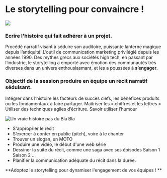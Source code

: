 
# Le storytelling pour convaincre !


![](http://i.imgur.com/vsyP0Vd.jpg)
### Ecrire l'histoire qui fait adhérer à un projet.

Procédé narratif visant à séduire son auditoire, puissante lanterne magique depuis l’antiquité!
L’outil de communication marketing privilégié depuis les années 1990. Des mythes grecs aux sociétés high tech, en passant par l’industrie, le storytelling a emporté avec émotion des communautés très diverses dans un univers enthousiasmant, et les a poussées à **s’engager**.

### Objectif de la session produire en équipe un récit narratif séduisant.

Intégrer dans l’histoire les facteurs de succès clefs, les bénéfices produits ou les fondamentaux à faire partager. Maîtriser les « chiffres et les lettres » Utiliser des techniques agiles d’écriture. Savoir utiliser l’humour 

  ![Un vraie histoire pas du Bla Bla](http://i.imgur.com/vPwn5xW.jpg)


- S'approprier le récit 
- S’exercer à conter en public (pitch), voire à le chanter
- Trouver un slogan, un MOTO
- Produire une vidéo, le début d'une web série
- Dessiner la suite du récit, comme une saga avec ses  épisodes Saison 1 Saison 2 ... 
- Planifier la communication adéquate du récit dans la durée.

**Adoptez le storytelling pour dynamiser l'engagement de vos équipes !
**